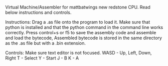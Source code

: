Virtual Machine/Assembler for mattbatwings new redstone CPU. Read below instructions and controls.

Instructions:
Drag a .as file onto the program to load it.
Make sure that python is installed and that the python command in the command line works correctly.
Press control+s or f5 to save the assembly code and assemble and load the bytecode,
Assembled bytecode is stored in the same directory as the .as file but with a .bin extension.

Controls:
Make sure text editor is not focused.
WASD - Up, Left, Down, Right
T - Select
Y - Start
J - B
K - A
